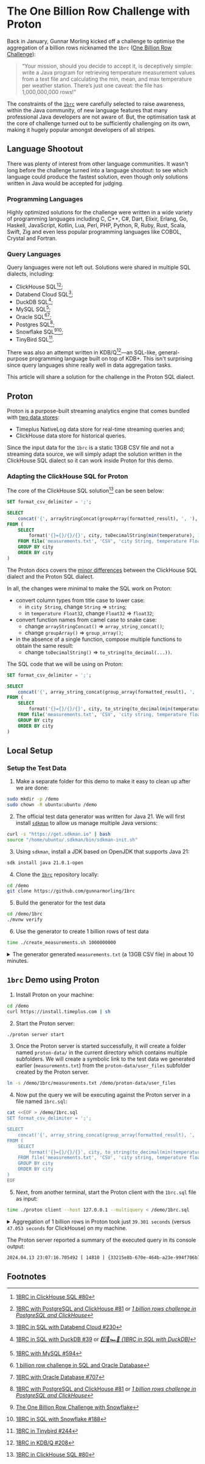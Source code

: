 # The One Billion Row Challenge with Proton

Back in January, Gunnar Morling kicked off a challenge to optimise the aggregation of a billion rows nicknamed the `1brc` ([One Billion Row Challenge](https://www.morling.dev/blog/one-billion-row-challenge/)):

> “Your mission, should you decide to accept it, is deceptively simple: write a Java program for retrieving temperature measurement values from a text file and calculating the min, mean, and max temperature per weather station. There’s just one caveat: the file has 1,000,000,000 rows!”

The constraints of the [`1brc`](https://github.com/gunnarmorling/1brc) were carefully selected to raise awareness, within the Java community, of new language features that many professional Java developers are not aware of. But, the optimisation task at the core of challenge turned out to be sufficiently challenging on its own, making it hugely popular amongst developers of all stripes.

## Language Shootout
There was plenty of interest from other language communities. It wasn't long before the challenge turned into a language shootout: to see which language could produce the fastest solution, even though only solutions written in Java would be accepted for judging.

### Programming Languages
Highly optimized solutions for the challenge were written in a wide variety of programming languages including C, C++, C#, Dart, Elixir, Erlang, Go, Haskell, JavaScript, Kotlin, Lua, Perl, PHP, Python, R, Ruby, Rust, Scala, Swift, Zig and even less popular programming languages like COBOL, Crystal and Fortran. 

### Query Languages
Query languages were not left out. Solutions were shared in multiple SQL dialects, including:
* ClickHouse SQL[^a][^2];
* Databend Cloud SQL[^7];
* DuckDB SQL[^1];
* MySQL SQL[^6];
* Oracle SQL[^5a][^5b];
* Postgres SQL[^2];
* Snowflake SQL[^4a][^4b];
* TinyBird SQL[^3].

There was also an attempt written in KDB/Q[^8]—an SQL-like, general-purpose programming language built on top of KDB+. This isn't surprising since query languages shine really well in data aggregation tasks. 

This article will share a solution for the challenge in the Proton SQL dialect.

## Proton
Proton is a purpose-built streaming analytics engine that comes bundled with [two data stores](https://docs.timeplus.com/proton-architecture#data-storage): 
- Timeplus NativeLog data store for real-time streaming queries and;
- ClickHouse data store for historical queries.

Since the input data for the `1brc` is a static 13GB CSV file and not a streaming data source, we will simply adapt the solution written in the ClickHouse SQL dialect so it can work inside Proton for this demo. 

### Adapting the ClickHouse SQL for Proton
The core of the ClickHouse SQL solution[^a] can be seen below:
```sql
SET format_csv_delimiter = ';';

SELECT 
    concat('{', arrayStringConcat(groupArray(formatted_result), ', '), '}') AS final_output
FROM (
    SELECT 
        format('{}={}/{}/{}', city, toDecimalString(min(temperature), 1), toDecimalString(avg(temperature), 1), toDecimalString(max(temperature), 1)) AS formatted_result
    FROM file('measurements.txt', 'CSV', 'city String, temperature Float32')
    GROUP BY city
    ORDER BY city
)
```

The Proton docs covers the [minor differences](https://docs.timeplus.com/proton-faq/#if-im-familiar-with-clickhouse-how-easy-is-it-for-me-to-use-proton) between the ClickHouse SQL dialect and the Proton SQL dialect. 

In all, the changes were minimal to make the SQL work on Proton:
* convert column types from title case to lower case:
  * in `city String`, change `String` => `string`;
  * in `temperature Float32`, change `Float32` => `float32`;
* convert function names from camel case to snake case:
  * change `arrayStringConcat()` => `array_string_concat()`;
  * change `groupArray()` => `group_array()`;
* in the absence of a single function, compose multiple functions to obtain the same result: 
  * change `toDecimalString()` => `to_string(to_decimal(...))`.

The SQL code that we will be using on Proton:
```sql
SET format_csv_delimiter = ';';

SELECT 
    concat('{', array_string_concat(group_array(formatted_result), ', '), '}') AS final_output
FROM (
    SELECT 
        format('{}={}/{}/{}', city, to_string(to_decimal(min(temperature), 1)), to_string(to_decimal(avg(temperature), 1)), to_string(to_decimal(max(temperature), 1))) AS formatted_result
    FROM file('measurements.txt', 'CSV', 'city string, temperature float32')
    GROUP BY city
    ORDER BY city
)
```

## Local Setup
### Setup the Test Data
1. Make a separate folder for this demo to make it easy to clean up after we are done:
```bash
sudo mkdir -p /demo
sudo chown -R ubuntu:ubuntu /demo
```

2. The official test data generator was written for Java 21. We will first install [`sdkman`](https://sdkman.io/jdks) to allow us manage multiple Java versions:
```bash
curl -s "https://get.sdkman.io" | bash
source "/home/ubuntu/.sdkman/bin/sdkman-init.sh"
```

3. Using `sdkman`, install a JDK based on OpenJDK that supports Java 21:
```bash
sdk install java 21.0.1-open
```

4. Clone the [`1brc`](https://github.com/gunnarmorling/1brc) repository locally:
```bash
cd /demo
git clone https://github.com/gunnarmorling/1brc
```

5. Build the generator for the test data 
```bash
cd /demo/1brc
./mvnw verify 
```

6. Use the generator to create 1 billion rows of test data
```bash
time ./create_measurements.sh 1000000000
```

<details>
<summary>The generator generated <code>measurements.txt</code> (a 13GB CSV file) in about 10 minutes.</summary>
<pre>
time ./create_measurements.sh 1000000000
Wrote 50,000,000 measurements in 15007 ms
Wrote 100,000,000 measurements in 46490 ms
Wrote 150,000,000 measurements in 77952 ms
Wrote 200,000,000 measurements in 109410 ms
Wrote 250,000,000 measurements in 140847 ms
Wrote 300,000,000 measurements in 172254 ms
Wrote 350,000,000 measurements in 203742 ms
Wrote 400,000,000 measurements in 235155 ms
Wrote 450,000,000 measurements in 266711 ms
Wrote 500,000,000 measurements in 298319 ms
Wrote 550,000,000 measurements in 329901 ms
Wrote 600,000,000 measurements in 361338 ms
Wrote 650,000,000 measurements in 392873 ms
Wrote 700,000,000 measurements in 424411 ms
Wrote 750,000,000 measurements in 455838 ms
Wrote 800,000,000 measurements in 487368 ms
Wrote 850,000,000 measurements in 518836 ms
Wrote 900,000,000 measurements in 550312 ms
Wrote 950,000,000 measurements in 582063 ms
Created file with 1,000,000,000 measurements in 613590 ms

real    10m13.660s
user    9m54.950s
sys     0m18.579s

du -shL measurements.txt 
13G     measurements.txt
</pre>
</details>


## `1brc` Demo using Proton
1. Install Proton on your machine:
```bash
cd /demo
curl https://install.timeplus.com | sh
```

2. Start the Proton server:
```bash
./proton server start
```

3. Once the Proton server is started successfully, it will create a folder named `proton-data/` in the current directory which contains multiple subfolders. We will create a symbolic link to the test data we generated earlier (`measurements.txt`) from the `proton-data/user_files` subfolder created by the Proton server.
```bash
ln -s /demo/1brc/measurements.txt /demo/proton-data/user_files
```

4. Now put the query we will be executing against the Proton server in a file named `1brc.sql`:
```bash
cat <<EOF > /demo/1brc.sql
SET format_csv_delimiter = ';';

SELECT 
    concat('{', array_string_concat(group_array(formatted_result), ', '), '}') AS final_output
FROM (
    SELECT 
        format('{}={}/{}/{}', city, to_string(to_decimal(min(temperature), 1)), to_string(to_decimal(avg(temperature), 1)), to_string(to_decimal(max(temperature), 1))) AS formatted_result
    FROM file('measurements.txt', 'CSV', 'city string, temperature float32')
    GROUP BY city
    ORDER BY city
)
EOF
```

5. Next, from another terminal, start the Proton client with the `1brc.sql` file as input:
```bash
time ./proton client --host 127.0.0.1 --multiquery < /demo/1brc.sql
```

<details>
<summary>Aggregation of 1 billion rows in Proton took just <code>39.301 seconds</code> (versus <code>47.053 seconds</code> for ClickHouse) on my machine.</summary>
<pre>
{Abha=-32.9/17.9/66.1, Abidjan=-23.8/25.9/75.9, Abéché=-18.7/29.3/77, Accra=-29.2/26.3/77.8, Addis Ababa=-31/16/66.1, Adelaide=-32.8/17.2/66, Aden=-17.7/29/76.5, Ahvaz=-24.2/25.4/80.6, Albuquerque=-33.5/13.9/64.6, Alexandra=-35.7/11/61.5, Alexandria=-29.6/20/73.2, Algiers=-39.5/18.2/66.9, Alice Springs=-30.7/20.9/70.1, Almaty=-39.8/9.9/57.9, Amsterdam=-41.3/10.2/60.4, Anadyr=-57.3/-6.8/47.7, Anchorage=-54.7/2.8/51.6, Andorra la Vella=-39.1/9.8/61.5, Ankara=-39.1/12/57.7, Antananarivo=-32.3/17.8/69.3, Antsiranana=-24.2/25.2/77.7, Arkhangelsk=-50.6/1.2/48.6, Ashgabat=-36.1/17/65.2, Asmara=-38/15.6/63.6, Assab=-19.6/30.4/79.8, Astana=-45.2/3.5/52.6, Athens=-28.2/19.2/68.4, Atlanta=-32.9/16.9/68.8, Auckland=-32/15.2/66.8, Austin=-28.1/20.6/73.5, Baghdad=-28.4/22.7/72.5, Baguio=-40.8/19.5/67.9, Baku=-32.8/15/63.7, Baltimore=-37.8/13.1/59.7, Bamako=-22.9/27.7/83, Bangkok=-21.9/28.6/78.1, Bangui=-28.6/25.9/79.4, Banjul=-25.6/25.9/77.2, Barcelona=-29.7/18.2/68.6, Bata=-25.4/25.1/73.4, Batumi=-35.1/14/61.6, Beijing=-34.8/12.9/63.1, Beirut=-30.4/20.9/78, Belgrade=-35.9/12.4/63.8, Belize City=-21.8/26.7/78.4, Benghazi=-30.1/19.9/67.2, Bergen=-39.6/7.7/58.2, Berlin=-40.5/10.2/59.6, Bilbao=-34.4/14.7/67.3, Birao=-24.2/26.5/77.5, Bishkek=-37.5/11.3/62.8, Bissau=-23.1/27/78.9, Blantyre=-28.5/22.2/71.6, Bloemfontein=-34.9/15.5/64.8, Boise=-42.3/11.3/61, Bordeaux=-37.5/14.1/66.9, Bosaso=-18.9/30/81.6, Boston=-41.2/10.9/58.6, Bouaké=-23.7/25.9/76.7, Bratislava=-40.8/10.5/61.9, Brazzaville=-25.5/24.9/77.3, Bridgetown=-24.2/27/78.8, Brisbane=-25.3/21.3/72.7, Brussels=-41.4/10.4/60.8, Bucharest=-44.9/10.8/61.3, Budapest=-42.1/11.3/60.6, Bujumbura=-24.9/23.7/72.1, Bulawayo=-37.4/18.9/68.6, Burnie=-35.8/13/61.9, Busan=-33.6/15/69.8, Cabo San Lucas=-26.8/23.8/72.9, Cairns=-22/24.9/75.7, Cairo=-29.2/21.4/73.5, Calgary=-46.6/4.3/52.7, Canberra=-36.4/13.1/64.2, Cape Town=-32.3/16.2/63.8, Changsha=-32/17.3/69.9, Charlotte=-36.1/16/68.8, Chiang Mai=-23.9/25.7/78, Chicago=-40.4/9.7/59.7, Chihuahua=-28.4/18.6/74.2, Chittagong=-27.1/25.8/76.4, Chișinău=-39.3/10.2/58.5, Chongqing=-35.6/18.6/73.3, Christchurch=-37/12.1/60.7, City of San Marino=-37.2/11.7/63.6, Colombo=-20.8/27.3/76.4, Columbus=-38.9/11.6/61.4, Conakry=-28.4/26.3/75.1, Copenhagen=-42.8/9/65.3, Cotonou=-26.5/27.1/80, Cracow=-40.8/9.2/61.3, Da Lat=-30.3/17.9/66.4, Da Nang=-22/25.8/75.6, Dakar=-27.7/23.9/75, Dallas=-33.3/19/71.4, Damascus=-37.1/17/68.4, Dampier=-29.3/26.4/78.4, Dar es Salaam=-26.6/25.8/77.9, Darwin=-21.4/27.5/74.6, Denpasar=-28.9/23.6/73.8, Denver=-39.8/10.3/56, Detroit=-40.8/9.9/60, Dhaka=-21.2/25.9/74.8, Dikson=-60.5/-11.1/39.7, Dili=-21.4/26.6/74.8, Djibouti=-21.1/29.9/81.6, Dodoma=-27.8/22.7/69.4, Dolisie=-27.5/24/71.5, Douala=-22/26.7/78.8, Dubai=-21.2/26.8/79.8, Dublin=-36.6/9.8/59.6, Dunedin=-39/11/59, Durban=-32.5/20.6/72.4, Dushanbe=-34.2/14.7/69, Edinburgh=-43.3/9.2/58.2, Edmonton=-44.6/4.1/54.8, El Paso=-31.9/18.1/66.1, Entebbe=-28.9/21/70.9, Erbil=-35.4/19.4/78.7, Erzurum=-44.4/5/53.8, Fairbanks=-50.7/-2.2/46.9, Fianarantsoa=-30.2/17.8/68, Flores,  Petén=-24.9/26.3/77.5, Frankfurt=-37.7/10.6/60.9, Fresno=-35.2/17.8/67.1, Fukuoka=-29.9/17/70.3, Gaborone=-30.4/20.9/70.8, Gabès=-28.6/19.4/69, Gagnoa=-22.4/25.9/76.3, Gangtok=-34.9/15.2/64.4, Garissa=-17.8/29.3/77.3, Garoua=-17.3/28.2/76.9, George Town=-21.9/27.8/75.5, Ghanzi=-30.5/21.3/76.6, Gjoa Haven=-64.9/-14.3/38, Guadalajara=-27.4/20.9/70.7, Guangzhou=-27.1/22.4/71, Guatemala City=-35.6/20.4/70.7, Halifax=-42.9/7.5/57.2, Hamburg=-39.6/9.6/63.6, Hamilton=-40/13.8/62.5, Hanga Roa=-32/20.5/75.6, Hanoi=-26.8/23.6/75.1, Harare=-31.1/18.4/66.9, Harbin=-42.9/5/56.9, Hargeisa=-26.5/21.6/70.9, Hat Yai=-23.6/26.9/75.1, Havana=-29/25.2/73.3, Helsinki=-43.6/5.8/53.5, Heraklion=-32.3/18.9/69.8, Hiroshima=-32/16.3/66, Ho Chi Minh City=-22.1/27.4/82.4, Hobart=-45.2/12.7/66.5, Hong Kong=-25.9/23.2/74.9, Honiara=-24.4/26.5/74.9, Honolulu=-24.6/25.4/78.3, Houston=-30.3/20.8/69, Ifrane=-39.3/11.3/60.1, Indianapolis=-40/11.8/67.6, Iqaluit=-58.1/-9.3/40.7, Irkutsk=-48.8/0.9/56.4, Istanbul=-37.9/13.9/67.8, Jacksonville=-31.5/20.2/70, Jakarta=-22.3/26.6/78.4, Jayapura=-20.7/27/75.7, Jerusalem=-32.2/18.2/69.2, Johannesburg=-33/15.4/67.4, Jos=-35.8/22.8/72, Juba=-23/27.7/75.1, Kabul=-37.2/12.1/59.2, Kampala=-31.3/19.9/69.6, Kandi=-25.9/27.6/79.5, Kankan=-23/26.4/75.7, Kano=-24.8/26.4/79.1, Kansas City=-35/12.4/61.5, Karachi=-29.1/25.9/75.1, Karonga=-24.4/24.4/74.2, Kathmandu=-31.7/18.2/66, Khartoum=-20.8/29.9/84.5, Kingston=-20.7/27.4/74.6, Kinshasa=-25.6/25.2/76.5, Kolkata=-21.2/26.6/74.8, Kuala Lumpur=-23.4/27.2/80.4, Kumasi=-26.1/25.9/77.5, Kunming=-35.7/15.6/65.8, Kuopio=-47.6/3.3/54.1, Kuwait City=-27.3/25.7/74.7, Kyiv=-45.7/8.4/58, Kyoto=-35.4/15.8/74.2, La Ceiba=-21.2/26.2/78.7, La Paz=-25.4/23.6/76.5, Lagos=-21.3/26.8/75.2, Lahore=-29.1/24.2/74.3, Lake Havasu City=-26.3/23.6/71.6, Lake Tekapo=-47.3/8.6/56.3, Las Palmas de Gran Canaria=-31.3/21.1/70.2, Las Vegas=-31/20.2/72.7, Launceston=-35.1/13.1/62.8, Lhasa=-41.4/7.5/60.4, Libreville=-23.9/25.8/74.4, Lisbon=-36.5/17.5/69.6, Livingstone=-31.6/21.7/77.2, Ljubljana=-37.5/10.9/59.7, Lodwar=-19.6/29.3/80.6, Lomé=-22.8/26.9/79.7, London=-40.5/11.3/64.5, Los Angeles=-36.6/18.5/69.8, Louisville=-36.2/13.9/63.2, Luanda=-22.8/25.8/74.7, Lubumbashi=-31.3/20.7/69, Lusaka=-32.2/19.8/67.4, Luxembourg City=-39.6/9.3/58.4, Lviv=-40.9/7.7/55.9, Lyon=-35.7/12.5/61, Madrid=-35.6/14.9/71.1, Mahajanga=-20.5/26.2/78.6, Makassar=-21.8/26.7/77.6, Makurdi=-24.8/26/76.6, Malabo=-25.2/26.3/78.2, Malé=-21.6/28/80.8, Managua=-23.9/27.2/76.6, Manama=-24/26.5/76.5, Mandalay=-21/28/78.7, Mango=-20.1/28.1/82.1, Manila=-20.9/28.4/78.5, Maputo=-27.4/22.8/71.3, Marrakesh=-33.4/19.5/69.2, Marseille=-33.7/15.8/64.9, Maun=-28.9/22.4/77.1, Medan=-22.9/26.4/76.8, Mek\'ele=-27.2/22.7/72.6, Melbourne=-35.6/15/64, Memphis=-34.3/17.2/67.4, Mexicali=-26.3/23/71, Mexico City=-32.5/17.4/65.7, Miami=-32.4/24.8/76, Milan=-34.9/12.9/67.9, Milwaukee=-41.2/8.9/62.7, Minneapolis=-43.9/7.7/58.6, Minsk=-45.3/6.6/55.4, Mogadishu=-25.4/27/74.6, Mombasa=-27.2/26.3/75.3, Monaco=-31/16.3/66.6, Moncton=-42/6.1/58, Monterrey=-28.1/22.3/71.7, Montreal=-41.1/6.7/57.3, Moscow=-45.4/5.7/54.3, Mumbai=-19.9/27.1/76, Murmansk=-47/0.6/49.4, Muscat=-25.8/27.9/77.8, Mzuzu=-31.7/17.6/66.5, N\'Djamena=-18.4/28.2/81.4, Naha=-25.7/23.1/74.6, Nairobi=-38.8/17.7/68, Nakhon Ratchasima=-23.9/27.2/76.2, Napier=-35.5/14.5/63.5, Napoli=-32.9/15.8/70.9, Nashville=-34.4/15.4/65.1, Nassau=-29/24.6/72.9, Ndola=-30/20.3/68.3, New Delhi=-27.7/24.9/80.8, New Orleans=-27.8/20.6/71.5, New York City=-37.1/12.8/63.1, Ngaoundéré=-27.6/21.9/77.4, Niamey=-20.1/29.3/76, Nicosia=-28.9/19.7/68.2, Niigata=-34/13.8/63.1, Nouadhibou=-28.6/21.2/74.6, Nouakchott=-22.9/25.7/73.6, Novosibirsk=-46.9/1.7/50.4, Nuuk=-50.8/-1.4/48.2, Odesa=-36.5/10.7/60.5, Odienné=-24.7/25.9/74.4, Oklahoma City=-36/15.8/66.2, Omaha=-40.9/10.6/59.8, Oranjestad=-21.8/28.1/81.3, Oslo=-45.8/5.6/56.2, Ottawa=-44.7/6.5/56.7, Ouagadougou=-24.7/28.3/78.1, Ouahigouya=-21.7/28.5/87, Ouarzazate=-30.5/18.8/69.9, Oulu=-47.8/2.6/50.4, Palembang=-26/27.2/76.4, Palermo=-41.1/18.5/75.6, Palm Springs=-24.7/24.5/72, Palmerston North=-38.4/13.1/66.4, Panama City=-21.7/27.9/75.9, Parakou=-27.4/26.7/80.4, Paris=-34.3/12.2/65.7, Perth=-31.6/18.7/67, Petropavlovsk-Kamchatsky=-48.8/1.8/49, Philadelphia=-34.9/13.2/61.7, Phnom Penh=-22.2/28.2/75.1, Phoenix=-22.5/23.9/74.1, Pittsburgh=-38/10.7/62.7, Podgorica=-39.9/15.2/66.8, Pointe-Noire=-22.9/26/74.2, Pontianak=-20.6/27.7/81, Port Moresby=-24.2/26.9/75.7, Port Sudan=-18.7/28.3/77.7, Port Vila=-25.8/24.3/72.5, Port-Gentil=-24.3/25.9/81.2, Portland (OR)=-34.9/12.4/63.9, Porto=-30.9/15.7/63, Prague=-42.3/8.3/63.7, Praia=-23.3/24.4/73.1, Pretoria=-31.1/18.1/67.3, Pyongyang=-41.2/10.7/62.6, Rabat=-33.3/17.2/63.5, Rangpur=-25.6/24.4/76.1, Reggane=-19.9/28.3/79.9, Reykjavík=-43/4.2/53, Riga=-42.7/6.2/55, Riyadh=-24.1/26/74, Rome=-37/15.2/64.5, Roseau=-24.5/26.2/75.7, Rostov-on-Don=-40.9/9.9/59.5, Sacramento=-32.1/16.3/67.5, Saint Petersburg=-50.7/5.7/55.5, Saint-Pierre=-46.1/5.7/58.1, Salt Lake City=-39.7/11.5/64.9, San Antonio=-26.4/20.7/69.5, San Diego=-34.5/17.8/67.2, San Francisco=-36.1/14.5/65.4, San Jose=-32.4/16.4/76, San José=-27.9/22.5/79, San Juan=-26.7/27.2/77.6, San Salvador=-26.9/23/78.6, Sana\'a=-29.4/19.9/65.5, Santo Domingo=-23.1/25.8/77.7, Sapporo=-42.9/8.9/62.8, Sarajevo=-42.4/10/61.6, Saskatoon=-48.9/3.3/51.6, Seattle=-37.1/11.2/58.8, Seoul=-36.7/12.4/61.7, Seville=-33.1/19.2/72.6, Shanghai=-34.7/16.6/68.5, Singapore=-22.7/27/78.7, Skopje=-36.4/12.3/69.5, Sochi=-34.1/14.1/62.8, Sofia=-41.3/10.6/66.4, Sokoto=-21.6/27.9/78.6, Split=-34/16.1/64.2, St. John\'s=-42.7/5/52.5, St. Louis=-34.9/13.8/62, Stockholm=-41.6/6.6/56.2, Surabaya=-23.9/27.1/74.9, Suva=-27.5/25.5/72.3, Suwałki=-45.1/7.1/57.8, Sydney=-31/17.7/71.1, Ségou=-24.3/28/76.5, Tabora=-24.5/22.9/71, Tabriz=-37.6/12.6/62.6, Taipei=-25.9/22.9/72.9, Tallinn=-43.5/6.3/55.7, Tamale=-19.4/27.8/77.5, Tamanrasset=-29/21.7/70.5, Tampa=-30/22.9/75.3, Tashkent=-33.2/14.7/70, Tauranga=-34.9/14.8/64.4, Tbilisi=-35.4/12.9/65.2, Tegucigalpa=-27.6/21.6/71.2, Tehran=-32.8/16.9/68.1, Tel Aviv=-30.6/20/70.8, Thessaloniki=-32.8/16/66.7, Thiès=-23.1/23.9/77, Tijuana=-30.5/17.8/68.3, Timbuktu=-19.1/28/77.8, Tirana=-34.4/15.2/65.5, Toamasina=-24.7/23.4/81.3, Tokyo=-37.5/15.3/65.7, Toliara=-25/24/75.2, Toluca=-43.8/12.3/61.5, Toronto=-45.3/9.3/62.7, Tripoli=-32.8/20/70.3, Tromsø=-50.2/2.9/52.7, Tucson=-29.9/20.8/68.7, Tunis=-31.8/18.4/72.2, Ulaanbaatar=-55.7/-0.4/50, Upington=-29.2/20.4/67.9, Vaduz=-39.9/10/62.9, Valencia=-33.3/18.2/73.1, Valletta=-29.8/18.7/68.1, Vancouver=-37.8/10.3/65.1, Veracruz=-24.9/25.3/79.9, Vienna=-42.4/10.4/60, Vientiane=-21.7/25.8/79.4, Villahermosa=-26.3/27.1/73.5, Vilnius=-47.1/6/61.8, Virginia Beach=-34.5/15.8/65.1, Vladivostok=-42.8/4.8/54.6, Warsaw=-44.5/8.4/57.2, Washington, D.C.=-33.1/14.6/68.6, Wau=-28.6/27.7/78.5, Wellington=-36.6/12.8/63, Whitehorse=-53.8/-0.1/50, Wichita=-39.5/13.9/63.2, Willemstad=-19.4/27.9/79.5, Winnipeg=-45.3/3/49.5, Wrocław=-40.8/9.6/63.9, Xi\'an=-34.3/14/64.4, Yakutsk=-57.6/-8.8/38.6, Yangon=-22.9/27.5/81.8, Yaoundé=-29.3/23.7/74.7, Yellowknife=-53.2/-4.2/45.3, Yerevan=-38.9/12.4/62, Yinchuan=-40.1/8.9/65.5, Zagreb=-39.5/10.6/62.5, Zanzibar City=-22.6/25.9/76.7, Zürich=-38.4/9.2/56.6, Ürümqi=-44.7/7.3/58.1, İzmir=-30.1/17.8/66.7}

./proton client --host 127.0.0.1 --multiquery < 1brc.sql  0.28s user 0.05s system 0% cpu 39.301 total
</pre>
</details>

The Proton server reported a summary of the executed query in its console output:
```bash
2024.04.13 23:07:16.705492 [ 14810 ] {33215e8b-670e-464b-a23e-994f706b7a64} <Information> executeQuery: Read 1000000000 rows, 19.51 GiB in 39.038123 sec., 25615985 rows/sec., 511.89 MiB/sec.
```


## Footnotes
[^a]: [1BRC in ClickHouse SQL #80](https://github.com/gunnarmorling/1brc/discussions/80)
[^1]: [1BRC in SQL with DuckDB #39](https://github.com/gunnarmorling/1brc/discussions/39) or *[1️⃣🐝🏎️🦆 (1BRC in SQL with DuckDB)](https://rmoff.net/2024/01/03/1%EF%B8%8F%E2%83%A3%EF%B8%8F-1brc-in-sql-with-duckdb/)*
[^2]: [1BRC with PostgreSQL and ClickHouse #81](https://github.com/gunnarmorling/1brc/discussions/81) or *[1 billion rows challenge in PostgreSQL and ClickHouse](https://ftisiot.net/posts/1brows/)*
[^3]: [1BRC in Tinybird #244](https://github.com/gunnarmorling/1brc/discussions/244) 
[^4a]: [The One Billion Row Challenge with Snowflake](https://medium.com/snowflake/the-one-billion-row-challenge-with-snowflake-f612ae76dbd5)
[^4b]: [1BRC in SQL with Snowflake #188](https://github.com/gunnarmorling/1brc/discussions/188)
[^5a]: [1 billion row challenge in SQL and Oracle Database](https://geraldonit.com/2024/01/31/1-billion-row-challenge-in-sql-and-oracle-database/)
[^5b]: [1BRC with Oracle Database #707](https://github.com/gunnarmorling/1brc/discussions/707)
[^6]: [1BRC with MySQL #594](https://github.com/gunnarmorling/1brc/discussions/594)
[^7]: [1BRC in SQL with Databend Cloud #230](https://github.com/gunnarmorling/1brc/discussions/230)
[^8]: [1BRC in KDB/Q #208](https://github.com/gunnarmorling/1brc/discussions/208) 
